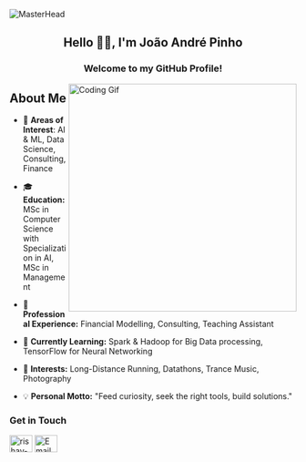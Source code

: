 ![MasterHead](https://user-images.githubusercontent.com/114337279/235454537-d82843e4-3a0a-4f95-8849-1ce1bc4f4635.jpg)
<h2 align="center">Hello ✋🏼, I'm João André Pinho</h1>
<h3 align="center">Welcome to my GitHub Profile!</h3>
<img align="right" alt="Coding Gif" width="400" src="https://media.giphy.com/media/v1.Y2lkPTc5MGI3NjExYjRlZTEwYjA0NDZlZjRiZTMzZjliYzllNDE5ZGMzMjFiNDJkNDE5MyZlcD12MV9pbnRlcm5hbF9naWZzX2dpZklkJmN0PWc/eljCVpMrhepUSgZaVP/giphy-downsized-large.gif">
 
## About Me
- 🧪 **Areas of Interest**: AI & ML, Data Science, Consulting, Finance

- 🎓 **Education:** MSc in Computer Science with Specialization in AI, MSc in Management

- 💼 **Professional Experience:** Financial Modelling, Consulting, Teaching Assistant

- 🧠 **Currently Learning:** Spark & Hadoop for Big Data processing, TensorFlow for Neural Networking

- 🗻 **Interests:** Long-Distance Running, Datathons, Trance Music, Photography

- 💡 **Personal Motto:** "Feed curiosity, seek the right tools, build solutions."

<h3 align="left">Get in Touch</h3>
<p align="left">
<a href="https://linkedin.com/in/joaoapinho" target="blank"><img align="center" src="https://raw.githubusercontent.com/rahuldkjain/github-profile-readme-generator/master/src/images/icons/Social/linked-in-alt.svg" alt="rishav-chanda-b89a791b3" height="30" width="40" /></a>
<a href="mailto:joaoapinho@outlook.com?subject=Hello%20from%20your%20GitHub%20profile" target="_blank"><img align="center" src="https://raw.githubusercontent.com/rahuldkjain/github-profile-readme-generator/master/src/images/icons/Social/email.svg" alt="Email" height="30" width="40" /></a>
